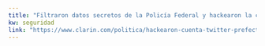 ```yaml
---
title: "Filtraron datos secretos de la Policía Federal y hackearon la cuenta de Twitter de la Prefectura Naval - 12/08/2019 - Clarín.com"
kw: seguridad
link: "https://www.clarin.com/politica/hackearon-cuenta-twitter-prefectura-naval_0_MqdUoENqh.html"
---
```


